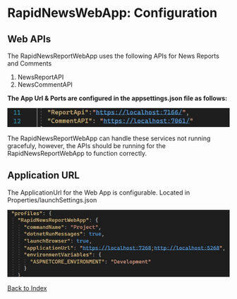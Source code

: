 # RapidNewsWebApp: Configuration


## Web APIs

The RapidNewsReportWebApp uses the following APIs for News Reports and Comments 
1. NewsReportAPI 
2. NewsCommentAPI 

**The App Url & Ports are configured in the appsettings.json file as follows:**

![API Urls](images/API-Urls.jpg)

The RapidNewsReportWebApp can handle these services not running gracefuly, however, 
the APIs should be running for the RapidNewsReportWebApp to function correctly. 


## Application URL


The ApplicationUrl for the Web App is configurable. 
Located in Properties/launchSettings.json

![API Urls](images/ApplicationUrl.jpg)


[Back to Index](index.md)


